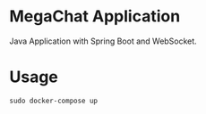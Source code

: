 # MegaChat Application
Java Application with Spring Boot and WebSocket.

# Usage
```
sudo docker-compose up
```